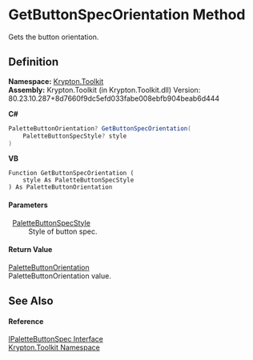 # GetButtonSpecOrientation Method


Gets the button orientation.



## Definition
**Namespace:** <a href="79d2eac2-21f4-54ff-7552-b20c33c30600.md">Krypton.Toolkit</a>  
**Assembly:** Krypton.Toolkit (in Krypton.Toolkit.dll) Version: 80.23.10.287+8d7660f9dc5efd033fabe008ebfb904beab6d444

**C#**
``` C#
PaletteButtonOrientation? GetButtonSpecOrientation(
	PaletteButtonSpecStyle? style
)
```
**VB**
``` VB
Function GetButtonSpecOrientation ( 
	style As PaletteButtonSpecStyle
) As PaletteButtonOrientation
```



#### Parameters
<dl><dt>  <a href="83478590-f284-d2dc-1763-abdebf00e1cc.md">PaletteButtonSpecStyle</a></dt><dd>Style of button spec.</dd></dl>

#### Return Value
<a href="b1f33cd1-b02f-fb09-9d30-c092ea763094.md">PaletteButtonOrientation</a>  
PaletteButtonOrientation value.

## See Also


#### Reference
<a href="67a39f59-bb36-d876-4991-a57b7e9aff33.md">IPaletteButtonSpec Interface</a>  
<a href="79d2eac2-21f4-54ff-7552-b20c33c30600.md">Krypton.Toolkit Namespace</a>  
